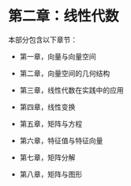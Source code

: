

# 第二章：线性代数

本部分包含以下章节：

+   第一章，向量与向量空间

+   第二章，向量空间的几何结构

+   第三章，线性代数在实践中的应用

+   第四章，线性变换

+   第五章，矩阵与方程

+   第六章，特征值与特征向量

+   第七章，矩阵分解

+   第八章，矩阵与图形
